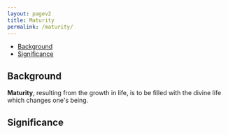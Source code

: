 ```yaml
---
layout: pagev2
title: Maturity
permalink: /maturity/
---
```

- [Background](#background)
- [Significance](#significance)

## Background

**Maturity**, resulting from the growth in life, is to be filled with the divine life which changes one's being. 

## Significance
